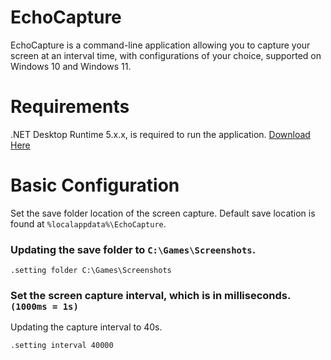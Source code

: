# EchoCapture

EchoCapture is a command-line application allowing you to capture your screen at an
interval time, with configurations of your choice, supported on Windows 10 and Windows 11.

# Requirements

.NET Desktop Runtime 5.x.x, is required to run the application.
[Download Here](https://dotnet.microsoft.com/en-us/download/dotnet/5.0)

# Basic Configuration

Set the save folder location of the screen capture. Default save location is found at `%localappdata%\EchoCapture`.

### Updating the save folder to `C:\Games\Screenshots`.
```
.setting folder C:\Games\Screenshots
```

### Set the screen capture interval, which is in milliseconds. `(1000ms = 1s)`

Updating the capture interval to 40s.
```
.setting interval 40000
```
